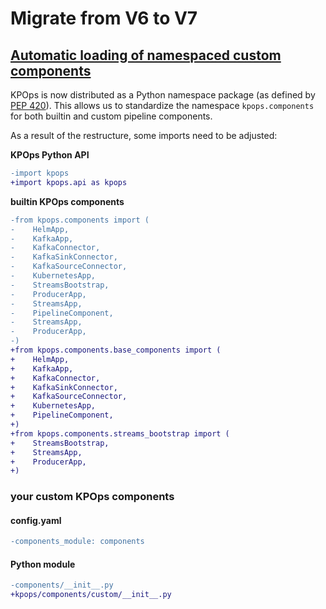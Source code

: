 # Migrate from V6 to V7

## [Automatic loading of namespaced custom components](https://github.com/bakdata/kpops/pull/500)

KPOps is now distributed as a Python namespace package (as defined by [PEP 420](https://peps.python.org/pep-0420/)). This allows us to standardize the namespace `kpops.components` for both builtin and custom pipeline components.

As a result of the restructure, some imports need to be adjusted:

**KPOps Python API**

```diff
-import kpops
+import kpops.api as kpops
```

**builtin KPOps components**

```diff
-from kpops.components import (
-    HelmApp,
-    KafkaApp,
-    KafkaConnector,
-    KafkaSinkConnector,
-    KafkaSourceConnector,
-    KubernetesApp,
-    StreamsBootstrap,
-    ProducerApp,
-    StreamsApp,
-    PipelineComponent,
-    StreamsApp,
-    ProducerApp,
-)
+from kpops.components.base_components import (
+    HelmApp,
+    KafkaApp,
+    KafkaConnector,
+    KafkaSinkConnector,
+    KafkaSourceConnector,
+    KubernetesApp,
+    PipelineComponent,
+)
+from kpops.components.streams_bootstrap import (
+    StreamsBootstrap,
+    StreamsApp,
+    ProducerApp,
+)
```

### your custom KPOps components

#### config.yaml

```diff
-components_module: components
```

#### Python module

```diff
-components/__init__.py
+kpops/components/custom/__init__.py
```
